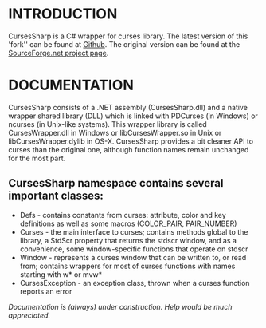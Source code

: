 # INTRODUCTION

CursesSharp is a C# wrapper for curses library. 
The latest version of this 'fork'' can be found at [Github](https://github.com/sushihangover/CursesSharp).
The original version can be found at the [SourceForge.net project page](http://sourceforge.net/projects/curses-sharp/).
	
# DOCUMENTATION

CursesSharp consists of a .NET assembly (CursesSharp.dll) and a native wrapper shared library (DLL) which is linked with PDCurses (in Windows) or ncurses  (in Unix-like systems). This wrapper library is called CursesWrapper.dll  in Windows or libCursesWrapper.so in Unix or libCursesWrapper.dylib in OS-X. CursesSharp provides a bit cleaner
API to curses than the original one, although function names remain unchanged for the most part. 

## CursesSharp namespace contains several important classes:

* Defs - contains constants from curses: attribute, color and key definitions
	as well as some macros (COLOR_PAIR, PAIR_NUMBER)
* Curses - the main interface to curses; contains methods global to the library,
	a StdScr property that returns the stdscr window, and as a convenience,
	some window-specific functions that operate on stdscr
* Window - represents a curses window that can be written to, or read from;
	contains wrappers for most of curses functions with names starting with
	w* or mvw*
* CursesException - an exception class, thrown when a curses function
	reports an error

*Documentation is (always) under construction. Help would be much appreciated.*
